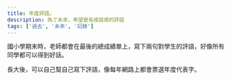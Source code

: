 ```yaml
---
title: 年度評語。
description: 為了未來，希望是有成就感的評語
tags: ['過去', '未來', '記錄']
---
```

國小學期末時，老師都會在最後的總成績單上，寫下兩句對學生的評語，好像所有同學都可以得到好話。

長大後，可以自己幫自己寫下評語，像每年網路上都會票選年度代表字。
